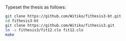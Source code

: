 Typeset the thesis as follows:

```bash
git clone https://github.com/Witiko/fithesis3-bt.git
cd fithesis3-bt
git clone https://github.com/Witiko/fithesis3.git
ln -s fithesis3/fit12.clo fit12.clo
make
```
